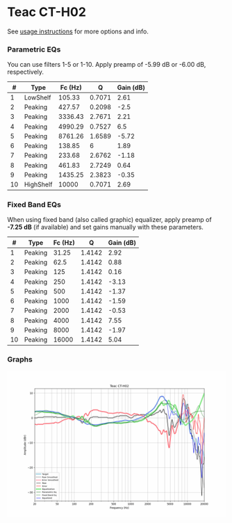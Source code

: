 # Teac CT-H02
See [usage instructions](https://github.com/jaakkopasanen/AutoEq#usage) for more options and info.

### Parametric EQs
You can use filters 1-5 or 1-10. Apply preamp of -5.99 dB or -6.00 dB, respectively.

|   # | Type      |   Fc (Hz) |      Q |   Gain (dB) |
|-----|-----------|-----------|--------|-------------|
|   1 | LowShelf  |    105.33 | 0.7071 |        2.61 |
|   2 | Peaking   |    427.57 | 0.2098 |       -2.5  |
|   3 | Peaking   |   3336.43 | 2.7671 |        2.21 |
|   4 | Peaking   |   4990.29 | 0.7527 |        6.5  |
|   5 | Peaking   |   8761.26 | 1.6589 |       -5.72 |
|   6 | Peaking   |    138.85 | 6      |        1.89 |
|   7 | Peaking   |    233.68 | 2.6762 |       -1.18 |
|   8 | Peaking   |    461.83 | 2.7249 |        0.64 |
|   9 | Peaking   |   1435.25 | 2.3823 |       -0.35 |
|  10 | HighShelf |  10000    | 0.7071 |        2.69 |

### Fixed Band EQs
When using fixed band (also called graphic) equalizer, apply preamp of **-7.25 dB** (if available) and set gains manually with these parameters.

|   # | Type    |   Fc (Hz) |      Q |   Gain (dB) |
|-----|---------|-----------|--------|-------------|
|   1 | Peaking |     31.25 | 1.4142 |        2.92 |
|   2 | Peaking |     62.5  | 1.4142 |        0.88 |
|   3 | Peaking |    125    | 1.4142 |        0.16 |
|   4 | Peaking |    250    | 1.4142 |       -3.13 |
|   5 | Peaking |    500    | 1.4142 |       -1.37 |
|   6 | Peaking |   1000    | 1.4142 |       -1.59 |
|   7 | Peaking |   2000    | 1.4142 |       -0.53 |
|   8 | Peaking |   4000    | 1.4142 |        7.55 |
|   9 | Peaking |   8000    | 1.4142 |       -1.97 |
|  10 | Peaking |  16000    | 1.4142 |        5.04 |

### Graphs
![](./Teac%20CT-H02.png)
